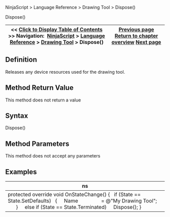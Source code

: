 ﻿
NinjaScript > Language Reference > Drawing Tool > Dispose()

Dispose()

| << [Click to Display Table of Contents](dispose.md) >> **Navigation:**     [NinjaScript](ninjascript.md) > [Language Reference](language_reference_wip.md) > [Drawing Tool](drawing_tools.md) > Dispose() | [Previous page](displayonchartsmenus.md) [Return to chapter overview](drawing_tools.md) [Next page](drawingstate.md) |
| --- | --- |
## Definition
Releases any device resources used for the drawing tool.
 
## Method Return Value
This method does not return a value
## 
## Syntax
Dispose()
## 
## Method Parameters
This method does not accept any parameters
## 
## Examples

| ns |
| --- |
| protected override void OnStateChange() {    if (State == State.SetDefaults)    {      Name                 = @"My Drawing Tool";          }      else if (State == State.Terminated)      Dispose(); } |
